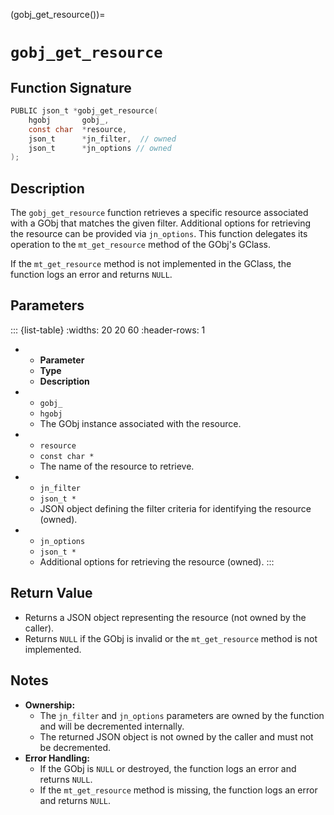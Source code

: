 (gobj_get_resource())=
# `gobj_get_resource`

## Function Signature
```c
PUBLIC json_t *gobj_get_resource(
    hgobj       gobj_,
    const char  *resource,
    json_t      *jn_filter,  // owned
    json_t      *jn_options // owned
);
```

## Description
The `gobj_get_resource` function retrieves a specific resource associated with a GObj that matches the given filter. Additional options for retrieving the resource can be provided via `jn_options`. This function delegates its operation to the `mt_get_resource` method of the GObj's GClass.

If the `mt_get_resource` method is not implemented in the GClass, the function logs an error and returns `NULL`.

## Parameters
::: {list-table}
:widths: 20 20 60
:header-rows: 1

* - **Parameter**
  - **Type**
  - **Description**
* - `gobj_`
  - `hgobj`
  - The GObj instance associated with the resource.
* - `resource`
  - `const char *`
  - The name of the resource to retrieve.
* - `jn_filter`
  - `json_t *`
  - JSON object defining the filter criteria for identifying the resource (owned).
* - `jn_options`
  - `json_t *`
  - Additional options for retrieving the resource (owned).
:::

## Return Value
- Returns a JSON object representing the resource (not owned by the caller).
- Returns `NULL` if the GObj is invalid or the `mt_get_resource` method is not implemented.

## Notes
- **Ownership:**
  - The `jn_filter` and `jn_options` parameters are owned by the function and will be decremented internally.
  - The returned JSON object is not owned by the caller and must not be decremented.
- **Error Handling:**
  - If the GObj is `NULL` or destroyed, the function logs an error and returns `NULL`.
  - If the `mt_get_resource` method is missing, the function logs an error and returns `NULL`.
